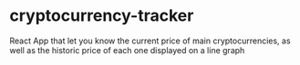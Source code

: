 # cryptocurrency-tracker
React App that let you know the current price of main cryptocurrencies, as well as the historic price of each one displayed on a line graph
